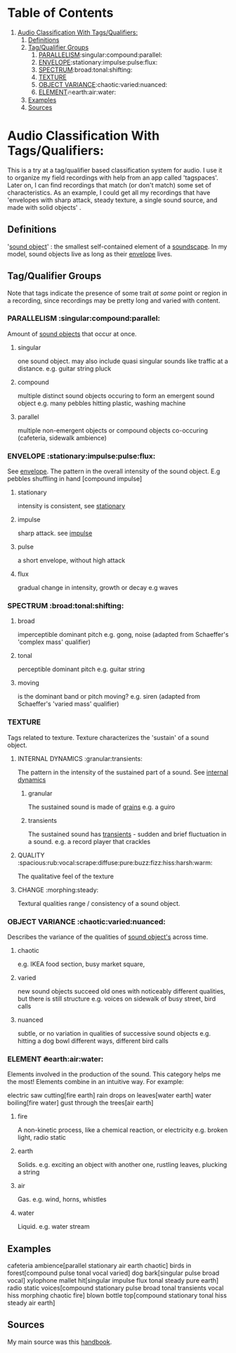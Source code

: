 # Table of Contents

1.  [Audio Classification With Tags/Qualifiers:](#org705a57f)
    1.  [Definitions](#org812a36e)
    2.  [Tag/Qualifier Groups](#orgb771581)
        1.  [PARALLELISM](#org397ce2c):singular:compound:parallel:
        2.  [ENVELOPE](#org2669e63):stationary:impulse:pulse:flux:
        3.  [SPECTRUM](#org6c4eba5):broad:tonal:shifting:
        4.  [TEXTURE](#org59e6b3f)
        5.  [OBJECT VARIANCE](#org6cf6a0f):chaotic:varied:nuanced:
        6.  [ELEMENT](#orge9f304f):fire:earth:air:water:
    3.  [Examples](#org796672e)
    4.  [Sources](#org778ed2f)


<a id="org705a57f"></a>

# Audio Classification With Tags/Qualifiers:

This is a try at a tag/qualifier based classification system for audio. I use it
to organize my field recordings with help from an app called 'tagspaces'. Later
on, I can find recordings that match (or don't match) some set of
characteristics. As an example, I could get all my recordings that have
'envelopes with sharp attack, steady texture, a single sound source, and made
with solid objects' .


<a id="org812a36e"></a>

## Definitions

'[sound object](https://www.sfu.ca/sonic-studio-webdav/handbook/Sound_Object.html)' : the smallest self-contained element of a [soundscape](https://www.sfu.ca/sonic-studio-webdav/handbook/Soundscape.html). In my model, sound objects live as long
as their [envelope](https://www.sfu.ca/sonic-studio-webdav/handbook/Envelope.html) lives.


<a id="orgb771581"></a>

## Tag/Qualifier Groups

Note that tags indicate the presence of some trait *at some* point or region in a
recording, since recordings may be pretty long and varied with content.


<a id="org397ce2c"></a>

### PARALLELISM     :singular:compound:parallel:

Amount of [sound objects](https://www.sfu.ca/sonic-studio-webdav/handbook/Sound_Object.html) that occur at once.

1.  singular

    one sound object.
    may also include quasi singular sounds like traffic at a distance.
    e.g. guitar string pluck

2.  compound

    multiple distinct sound objects occuring to form an emergent sound object
    e.g. many pebbles hitting plastic, washing machine

3.  parallel

    multiple non-emergent objects or compound objects co-occuring (cafeteria, sidewalk ambience)


<a id="org2669e63"></a>

### ENVELOPE     :stationary:impulse:pulse:flux:

See [envelope](https://www.sfu.ca/sonic-studio-webdav/handbook/envelope.html).
The pattern in the overall intensity of the sound object.
E.g pebbles shuffling in hand [compound impulse]

1.  stationary

    intensity is consistent, see [stationary](https://www.sfu.ca/sonic-studio-webdav/handbook/Stationary_Sound.html)

2.  impulse

    sharp attack. see [impulse](https://www.sfu.ca/sonic-studio-webdav/handbook/Impact_Sound.html)

3.  pulse

    a short envelope, without high attack

4.  flux

    gradual change in intensity, growth or decay 
    e.g waves


<a id="org6c4eba5"></a>

### SPECTRUM     :broad:tonal:shifting:

1.  broad

    imperceptible dominant pitch
    e.g. gong, noise
    (adapted from Schaeffer's 'complex mass' qualifier)

2.  tonal

    perceptible dominant pitch
    e.g. guitar string

3.  moving

    is the dominant band or pitch moving?
    e.g. siren
    (adapted from Schaeffer's 'varied mass' qualifier)


<a id="org59e6b3f"></a>

### TEXTURE

Tags related to texture. Texture characterizes the 'sustain' of a sound object.

1.  INTERNAL DYNAMICS     :granular:transients:

    The pattern in the intensity of the sustained part of a sound. See [internal dynamics](https://www.sfu.ca/sonic-studio-webdav/handbook/Internal_Dynamics.html)
    
    1.  granular
    
        The sustained sound is made of [grains](https://www.sfu.ca/sonic-studio-webdav/handbook/Grain.html)
        e.g. a guiro
    
    2.  transients
    
        The sustained sound has [transients](https://www.sfu.ca/sonic-studio-webdav/handbook/Transient.html) - sudden and brief fluctuation in
        a sound. 
        e.g. a record player that crackles

2.  QUALITY     :spacious:rub:vocal:scrape:diffuse:pure:buzz:fizz:hiss:harsh:warm:

    The qualitative feel of the texture

3.  CHANGE     :morphing:steady:

    Textural qualities range / consistency of a sound object.


<a id="org6cf6a0f"></a>

### OBJECT VARIANCE     :chaotic:varied:nuanced:

Describes the variance of the qualities of [sound object's](https://www.sfu.ca/sonic-studio-webdav/handbook/Sound_Object.html) across time. 

1.  chaotic

    e.g. IKEA food section, busy market square, 

2.  varied

    new sound objects succeed old ones with noticeably different qualities, but
    there is still structure
    e.g. voices on sidewalk of busy street, bird calls

3.  nuanced

    subtle, or no variation in qualities of successive sound objects
    e.g. hitting a dog bowl different ways, different bird calls


<a id="orge9f304f"></a>

### ELEMENT     :fire:earth:air:water:

Elements involved in the production of the sound. This category helps me the most!
Elements combine in an intuitive way. For example:

electric saw cutting[fire earth]
rain drops on leaves[water earth]
water boiling[fire water]
gust through the trees[air earth]

1.  fire

    A non-kinetic process, like a chemical reaction, or electricity 
    e.g. broken light, radio static

2.  earth

    Solids.
    e.g. exciting an object with another one, rustling leaves, plucking a string

3.  air

    Gas.
    e.g. wind, horns, whistles

4.  water

    Liquid.
    e.g. water stream


<a id="org796672e"></a>

## Examples

cafeteria ambience[parallel stationary air earth chaotic]
birds in forest[compound pulse tonal vocal varied]
dog bark[singular pulse broad vocal]
xylophone mallet hit[singular impulse flux tonal steady pure earth]
radio static voices[compound stationary pulse broad tonal transients vocal hiss morphing chaotic fire]
blown bottle top[compound stationary tonal hiss steady air earth]


<a id="org778ed2f"></a>

## Sources

My main source was this [handbook](https://www.sfu.ca/sonic-studio-webdav/handbook/index.html).

